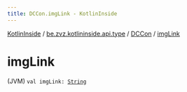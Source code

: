 ```yaml
---
title: DCCon.imgLink - KotlinInside
---
```


[KotlinInside](../../index.html) / [be.zvz.kotlininside.api.type](../index.html) / [DCCon](index.html) / [imgLink](./img-link.html)

# imgLink

(JVM) `val imgLink: `[`String`](https://kotlinlang.org/api/latest/jvm/stdlib/kotlin/-string/index.html)